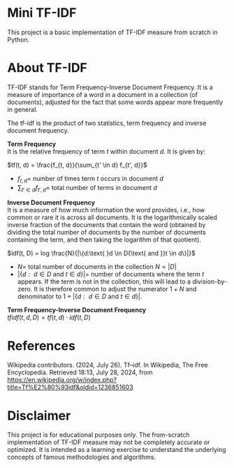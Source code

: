 # Mini TF-IDF

This project is a basic implementation of TF-IDF measure from scratch in Python.

# About TF-IDF

TF-IDF stands for Term Frequency-Inverse Document Frequency. It is a measure of importance of a word in a document in a collection (of documents), adjusted for the fact that some words appear more frequently in general.

The tf-idf is the product of two statistics, term frequency and inverse document frequency.

  
**Term Frequency**  
It is the relative frequency of term $t$ within document $d$. It is given by:  

$tf(t, d) = \frac{f_{t, d}}{\sum_{t' \in d} f_{t', d}}$  

- $f_{t, d} =$ number of times term $t$ occurs in document $d$  
- $\sum_{t' \in d} f_{t', d} =$ total number of terms in document $d$  

  
**Inverse Document Frequency**  
It is a measure of how much information the word provides, i.e., how common or rare it is across all documents. It is the logarithmically scaled inverse fraction of the documents that contain the word (obtained by dividing the total number of documents by the number of documents containing the term, and then taking the logarithm of that quotient).  

$idf(t, D) = log \frac{N}{|\{d:\text{ }d \in D{\text{ and }}t \in d\}|}$  

- $N =$ total number of documents in the collection $N = |D|$  
- $|\{d:\text{ }d \in D{\text{ and }}t \in d\}| =$ number of documents where the term $t$ appears. If the term is not in the collection, this will lead to a division-by-zero. It is therefore common to adjust the numerator $1 + N$ and denominator to $1 + |\{d:\text{ }d \in D{\text{ and }}t \in d\}|$.  

  
**Term Frequency-Inverse Document Frequency**  
$tfidf(t, d, D) = tf(t, d) \cdot idf(t, D)$

# References

Wikipedia contributors. (2024, July 26). Tf–idf. In Wikipedia, The Free Encyclopedia. Retrieved 18:13, July 28, 2024, from https://en.wikipedia.org/w/index.php?title=Tf%E2%80%93idf&oldid=1236851603

# Disclaimer

This project is for educational purposes only. The from-scratch implementation of TF-IDF measure may not be completely accurate or optimized. It is intended as a learning exercise to understand the underlying concepts of famous methodologies and algorithms.